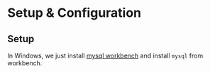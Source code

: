 # Setup & Configuration


## Setup

In Windows, we just install [mysql workbench](https://dev.mysql.com/downloads/workbench/) and install
`mysql` from workbench.

